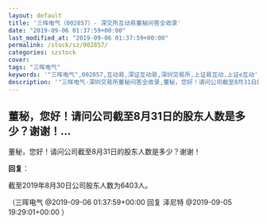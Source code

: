 ```yaml
---
layout: default
title: '三晖电气（002857）- 深交所互动易董秘问答全收录'
date: "2019-09-06 01:37:59+00:00"
last_modified_at: "2019-09-06 01:37:59+00:00"
permalink: /stock/sz/002857/
categories: szstock
cover: 
tags: "三晖电气"
keywords: '"三晖电气",002857,互动易,深证互动易,深圳交易所,上证易互动,上证e互动'
description: '"三晖电气-深圳交易所董秘问答全收录,董秘，您好！请问公司截至8月31日的股东人数是多少？谢谢！"'
---
```


## 董秘，您好！请问公司截至8月31日的股东人数是多少？谢谢！...

董秘，您好！请问公司截至8月31日的股东人数是多少？谢谢！

**回复**：

截至2019年8月30日公司股东人数为6403人。 

（三晖电气  @2019-09-06 01:37:59+00:00 回复 泽尼特  @2019-09-05 19:29:01+00:00 ）

